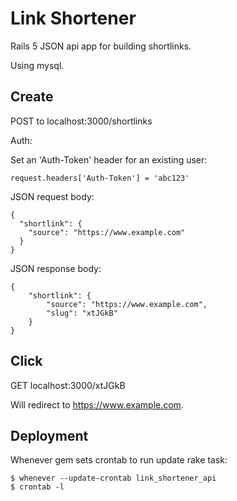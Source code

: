 # Link Shortener

Rails 5 JSON api app for building shortlinks.

Using mysql.

## Create ##

POST to localhost:3000/shortlinks

Auth:

Set an 'Auth-Token' header for an existing user:

    request.headers['Auth-Token'] = 'abc123'

JSON request body:

    {
      "shortlink": {
        "source": "https://www.example.com"
      }
    }

JSON response body:

    {
        "shortlink": {
            "source": "https://www.example.com",
            "slug": "xtJGkB"
        }
    }


## Click ##

GET localhost:3000/xtJGkB

Will redirect to https://www.example.com.


## Deployment ##

Whenever gem sets crontab to run update rake task:

    $ whenever --update-crontab link_shortener_api
    $ crontab -l
